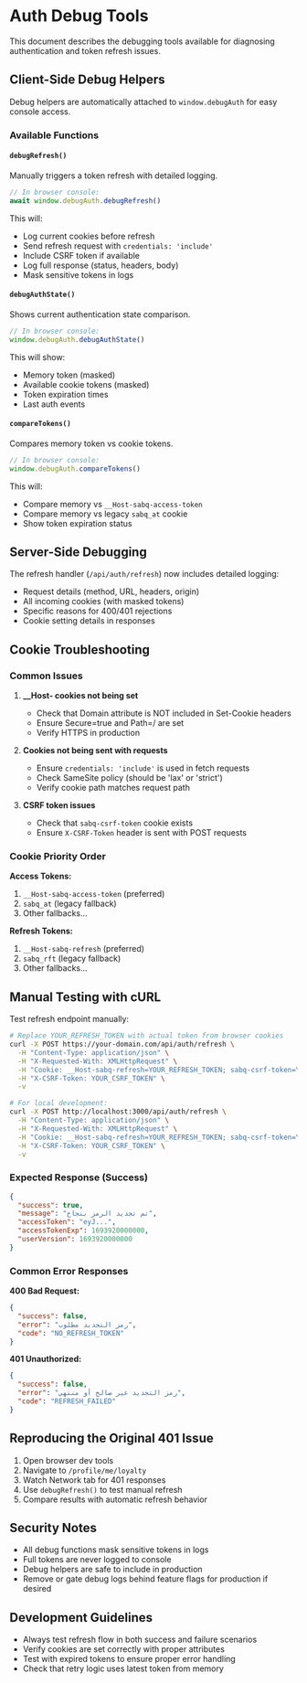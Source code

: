 # Auth Debug Tools

This document describes the debugging tools available for diagnosing authentication and token refresh issues.

## Client-Side Debug Helpers

Debug helpers are automatically attached to `window.debugAuth` for easy console access.

### Available Functions

#### `debugRefresh()`
Manually triggers a token refresh with detailed logging.

```javascript
// In browser console:
await window.debugAuth.debugRefresh()
```

This will:
- Log current cookies before refresh
- Send refresh request with `credentials: 'include'`  
- Include CSRF token if available
- Log full response (status, headers, body)
- Mask sensitive tokens in logs

#### `debugAuthState()`
Shows current authentication state comparison.

```javascript
// In browser console:
window.debugAuth.debugAuthState()
```

This will show:
- Memory token (masked)
- Available cookie tokens (masked)
- Token expiration times
- Last auth events

#### `compareTokens()`
Compares memory token vs cookie tokens.

```javascript  
// In browser console:
window.debugAuth.compareTokens()
```

This will:
- Compare memory vs `__Host-sabq-access-token`
- Compare memory vs legacy `sabq_at` cookie
- Show token expiration status

## Server-Side Debugging

The refresh handler (`/api/auth/refresh`) now includes detailed logging:

- Request details (method, URL, headers, origin)
- All incoming cookies (with masked tokens)
- Specific reasons for 400/401 rejections
- Cookie setting details in responses

## Cookie Troubleshooting

### Common Issues

1. **__Host- cookies not being set**
   - Check that Domain attribute is NOT included in Set-Cookie headers
   - Ensure Secure=true and Path=/ are set
   - Verify HTTPS in production

2. **Cookies not being sent with requests**  
   - Ensure `credentials: 'include'` is used in fetch requests
   - Check SameSite policy (should be 'lax' or 'strict')
   - Verify cookie path matches request path

3. **CSRF token issues**
   - Check that `sabq-csrf-token` cookie exists
   - Ensure `X-CSRF-Token` header is sent with POST requests

### Cookie Priority Order

**Access Tokens:**
1. `__Host-sabq-access-token` (preferred)
2. `sabq_at` (legacy fallback)
3. Other fallbacks...

**Refresh Tokens:**  
1. `__Host-sabq-refresh` (preferred)
2. `sabq_rft` (legacy fallback)
3. Other fallbacks...

## Manual Testing with cURL

Test refresh endpoint manually:

```bash
# Replace YOUR_REFRESH_TOKEN with actual token from browser cookies
curl -X POST https://your-domain.com/api/auth/refresh \
  -H "Content-Type: application/json" \
  -H "X-Requested-With: XMLHttpRequest" \
  -H "Cookie: __Host-sabq-refresh=YOUR_REFRESH_TOKEN; sabq-csrf-token=YOUR_CSRF_TOKEN" \
  -H "X-CSRF-Token: YOUR_CSRF_TOKEN" \
  -v

# For local development:
curl -X POST http://localhost:3000/api/auth/refresh \
  -H "Content-Type: application/json" \
  -H "X-Requested-With: XMLHttpRequest" \
  -H "Cookie: __Host-sabq-refresh=YOUR_REFRESH_TOKEN; sabq-csrf-token=YOUR_CSRF_TOKEN" \
  -H "X-CSRF-Token: YOUR_CSRF_TOKEN" \
  -v
```

### Expected Response (Success)

```json
{
  "success": true,
  "message": "تم تجديد الرمز بنجاح",
  "accessToken": "eyJ...", 
  "accessTokenExp": 1693920000000,
  "userVersion": 1693920000000
}
```

### Common Error Responses

**400 Bad Request:**
```json
{
  "success": false,
  "error": "رمز التجديد مطلوب",
  "code": "NO_REFRESH_TOKEN"
}
```

**401 Unauthorized:**
```json
{
  "success": false,
  "error": "رمز التجديد غير صالح أو منتهي",
  "code": "REFRESH_FAILED"
}
```

## Reproducing the Original 401 Issue

1. Open browser dev tools
2. Navigate to `/profile/me/loyalty`
3. Watch Network tab for 401 responses
4. Use `debugRefresh()` to test manual refresh
5. Compare results with automatic refresh behavior

## Security Notes

- All debug functions mask sensitive tokens in logs
- Full tokens are never logged to console
- Debug helpers are safe to include in production
- Remove or gate debug logs behind feature flags for production if desired

## Development Guidelines  

- Always test refresh flow in both success and failure scenarios
- Verify cookies are set correctly with proper attributes
- Test with expired tokens to ensure proper error handling
- Check that retry logic uses latest token from memory